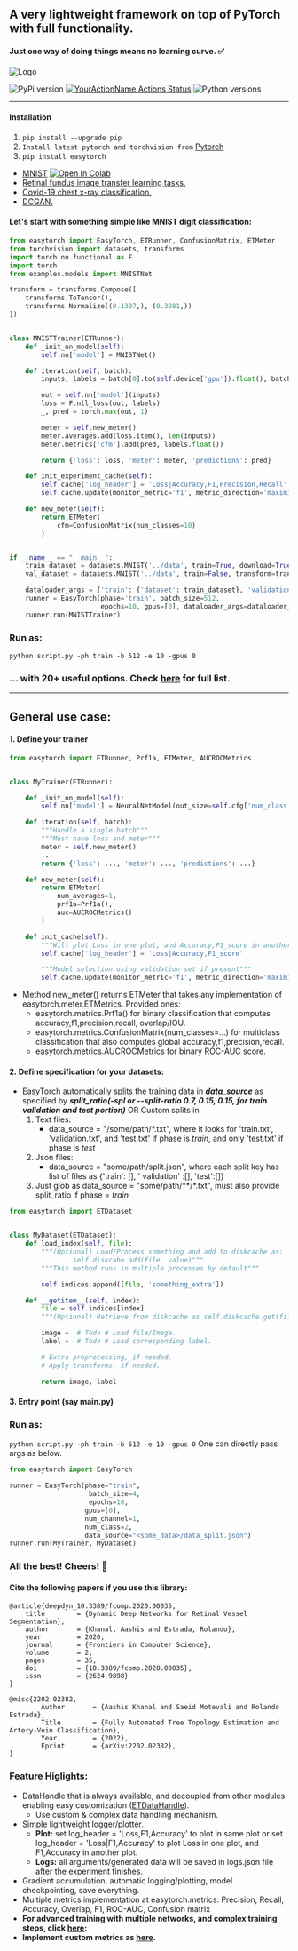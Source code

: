 ## A very lightweight framework on top of PyTorch with full functionality.

#### **Just one way of doing things means no learning curve.**  ✅

![Logo](assets/easytorchlogo.png)

![PyPi version](https://img.shields.io/pypi/v/easytorch)
[![YourActionName Actions Status](https://github.com/sraashis/easytorch/workflows/build/badge.svg)](https://github.com/sraashis/easytorch/actions)
![Python versions](https://img.shields.io/pypi/pyversions/pybadges.svg)

<hr />

#### Installation

1. `pip install --upgrade pip`
2. `Install latest pytorch and torchvision from` [Pytorch](https://pytorch.org/)
3. `pip install easytorch`

* [MNIST](./examples/MNIST_easytorch_CNN.ipynb) [![Open In Colab](https://colab.research.google.com/assets/colab-badge.svg)](https://colab.research.google.com/github//sraashis/easytorch/blob/master/examples/MNIST_easytorch_CNN.ipynb)
* [Retinal fundus image transfer learning tasks.](https://github.com/sraashis/retinal-fundus-transfer)
* [Covid-19 chest x-ray classification.](https://github.com/sraashis/covidxfactory)
* [DCGAN.](https://github.com/sraashis/gan-easytorch-celeb-faces)

#### Let's start with something simple like MNIST digit classification:

```python
from easytorch import EasyTorch, ETRunner, ConfusionMatrix, ETMeter
from torchvision import datasets, transforms
import torch.nn.functional as F
import torch
from examples.models import MNISTNet

transform = transforms.Compose([
    transforms.ToTensor(),
    transforms.Normalize((0.1307,), (0.3081,))
])


class MNISTTrainer(ETRunner):
    def _init_nn_model(self):
        self.nn['model'] = MNISTNet()

    def iteration(self, batch):
        inputs, labels = batch[0].to(self.device['gpu']).float(), batch[1].to(self.device['gpu']).long()

        out = self.nn['model'](inputs)
        loss = F.nll_loss(out, labels)
        _, pred = torch.max(out, 1)

        meter = self.new_meter()
        meter.averages.add(loss.item(), len(inputs))
        meter.metrics['cfm'].add(pred, labels.float())

        return {'loss': loss, 'meter': meter, 'predictions': pred}

    def init_experiment_cache(self):
        self.cache['log_header'] = 'Loss|Accuracy,F1,Precision,Recall'
        self.cache.update(monitor_metric='f1', metric_direction='maximize')

    def new_meter(self):
        return ETMeter(
            cfm=ConfusionMatrix(num_classes=10)
        )


if __name__ == "__main__":
    train_dataset = datasets.MNIST('../data', train=True, download=True, transform=transform)
    val_dataset = datasets.MNIST('../data', train=False, transform=transform)

    dataloader_args = {'train': {'dataset': train_dataset}, 'validation': {'dataset': val_dataset}}
    runner = EasyTorch(phase='train', batch_size=512,
                       epochs=10, gpus=[0], dataloader_args=dataloader_args)
    runner.run(MNISTTrainer)
```

### Run as:

`python script.py -ph train -b 512 -e 10 -gpus 0`

### ... with **20+** useful options. Check [here](./easytorch/config/) for full list.

<hr />

## General use case:

#### 1. Define your trainer

```python
from easytorch import ETRunner, Prf1a, ETMeter, AUCROCMetrics


class MyTrainer(ETRunner):

    def _init_nn_model(self):
        self.nn['model'] = NeuralNetModel(out_size=self.cfg['num_class'])

    def iteration(self, batch):
        """Handle a single batch"""
        """Must have loss and meter"""
        meter = self.new_meter()
        ...
        return {'loss': ..., 'meter': ..., 'predictions': ...}

    def new_meter(self):
        return ETMeter(
            num_averages=1,
            prf1a=Prf1a(),
            auc=AUCROCMetrics()
        )

    def init_cache(self):
        """Will plot Loss in one plot, and Accuracy,F1_score in another."""
        self.cache['log_header'] = 'Loss|Accuracy,F1_score'

        """Model selection using validation set if present"""
        self.cache.update(monitor_metric='f1', metric_direction='maximize')

````

* Method new_meter() returns ETMeter that takes any implementation of easytorch.meter.ETMetrics. Provided ones:
    * easytorch.metrics.Prf1a() for binary classification that computes accuracy,f1,precision,recall, overlap/IOU.
    * easytorch.metrics.ConfusionMatrix(num_classes=...) for multiclass classification that also computes global
      accuracy,f1,precision,recall.
    * easytorch.metrics.AUCROCMetrics for binary ROC-AUC score.

#### 2. Define specification for your datasets:

* EasyTorch automatically splits the training data in _**data_source**_ as specified by
  _**split_ratio(-spl or --split-ratio 0.7, 0.15, 0.15, for train validation and test portion)**_ OR Custom splits in
    1. Text files:
        * data_source = "/some/path/*.txt", where it looks for 'train.txt', 'validation.txt', and 'test.txt' if phase is
          _train_, and only 'test.txt' if phase is _test_
    2. Json files:
        * data_source = "some/path/split.json", where each split key has list of files as {'train': [], '
          validation' :[], 'test':[]}
    3. Just glob as data_source = "some/path/**/*.txt", must also provide split_ratio if phase = _train_

```python
from easytorch import ETDataset


class MyDataset(ETDataset):
    def load_index(self, file):
        """(Optional) Load/Process something and add to diskcache as:
                self.diskcahe.add(file, value)"""
        """This method runs in multiple processes by default"""

        self.indices.append([file, 'something_extra'])

    def __getitem__(self, index):
        file = self.indices[index]
        """(Optional) Retrieve from diskcache as self.diskcache.get(file)"""

        image =  # Todo # Load file/Image. 
        label =  # Todo # Load corresponding label.

        # Extra preprocessing, if needed.
        # Apply transforms, if needed.

        return image, label
```

#### 3. Entry point (say main.py)
### Run as:

`python script.py -ph train -b 512 -e 10 -gpus 0`
One can directly pass args as below. 
```python
from easytorch import EasyTorch

runner = EasyTorch(phase="train", 
                    batch_size=4, 
                    epochs=10,
                   gpus=[0],
                   num_channel=1, 
                   num_class=2,
                   data_source="<some_data>/data_split.json")
runner.run(MyTrainer, MyDataset)
```

### All the best! Cheers! 🎉

#### Cite the following papers if you use this library:

```
@article{deepdyn_10.3389/fcomp.2020.00035,
	title        = {Dynamic Deep Networks for Retinal Vessel Segmentation},
	author       = {Khanal, Aashis and Estrada, Rolando},
	year         = 2020,
	journal      = {Frontiers in Computer Science},
	volume       = 2,
	pages        = 35,
	doi          = {10.3389/fcomp.2020.00035},
	issn         = {2624-9898}
}

@misc{2202.02382,
        Author       = {Aashis Khanal and Saeid Motevali and Rolando Estrada},
        Title        = {Fully Automated Tree Topology Estimation and Artery-Vein Classification},
        Year         = {2022},
        Eprint       = {arXiv:2202.02382},
}
```

### Feature Higlights:

* DataHandle that is always available, and decoupled from other modules enabling easy
  customization ([ETDataHandle](easytorch/data/data.py)).
    * Use custom & complex data handling mechanism.
* Simple lightweight logger/plotter.
    * **Plot:** set log_header = 'Loss,F1,Accuracy' to plot in same plot or set log_header = 'Loss|F1,Accuracy' to plot
      Loss in one plot, and F1,Accuracy in another plot.
    * **Logs:** all arguments/generated data will be saved in logs.json file after the experiment finishes.
* Gradient accumulation, automatic logging/plotting, model checkpointing, save everything.
* Multiple metrics implementation at easytorch.metrics: Precision, Recall, Accuracy, Overlap, F1, ROC-AUC, Confusion
  matrix
* **For advanced training with multiple networks, and complex training steps,
  click [here](assets/AdvancedTraining.md):**
* **Implement custom metrics as [here](assets/CustomMetrics.md).**

